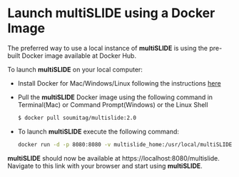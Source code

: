 # Launch multiSLIDE using a Docker Image  

The preferred way to use a local instance of **multiSLIDE** is using the pre-built Docker image available at Docker Hub.

To launch **multiSLIDE** on your local computer:

*	Install Docker for Mac/Windows/Linux following the instructions [here](https://docs.docker.com/get-docker/)
*	Pull the **multiSLIDE** Docker image using the following command in Terminal(Mac) or Command Prompt(Windows) or the Linux Shell

	```bash
	$ docker pull soumitag/multislide:2.0
	```
*	To launch **multiSLIDE** execute the following command:

	```bash
	docker run -d -p 8080:8080 -v multislide_home:/usr/local/multiSLIDE soumitag/multislide:2.0
	```

**multiSLIDE** should now be available at https://localhost:8080/multislide. Navigate to this link with your browser and start using **multiSLIDE**.









